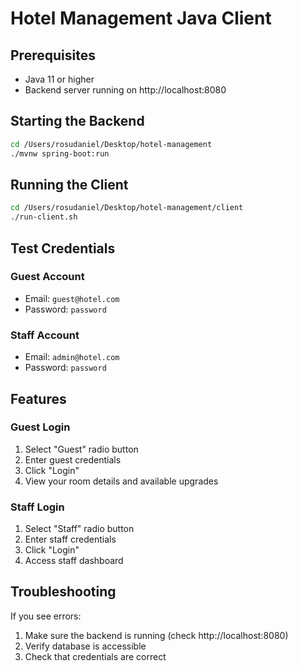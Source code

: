 # Hotel Management Java Client

## Prerequisites
- Java 11 or higher
- Backend server running on http://localhost:8080

## Starting the Backend
```bash
cd /Users/rosudaniel/Desktop/hotel-management
./mvnw spring-boot:run
```

## Running the Client
```bash
cd /Users/rosudaniel/Desktop/hotel-management/client
./run-client.sh
```

## Test Credentials

### Guest Account
- Email: `guest@hotel.com`
- Password: `password`

### Staff Account
- Email: `admin@hotel.com`
- Password: `password`

## Features

### Guest Login
1. Select "Guest" radio button
2. Enter guest credentials
3. Click "Login"
4. View your room details and available upgrades

### Staff Login
1. Select "Staff" radio button
2. Enter staff credentials
3. Click "Login"
4. Access staff dashboard

## Troubleshooting

If you see errors:
1. Make sure the backend is running (check http://localhost:8080)
2. Verify database is accessible
3. Check that credentials are correct

